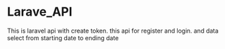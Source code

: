 # Larave_API
This is laravel api with create token. this api for register and login. and data select from  starting date to ending date
